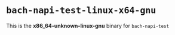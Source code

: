 # `bach-napi-test-linux-x64-gnu`

This is the **x86_64-unknown-linux-gnu** binary for `bach-napi-test`
